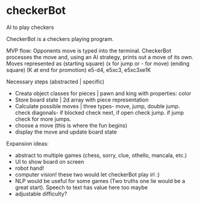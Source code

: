 # checkerBot
AI to play checkers

CheckerBot is a checkers playing program. 

MVP flow: Opponents move is typed into the terminal. CheckerBot processes the move and, using an AI strategy, prints out a move of its own.
Moves represented as (starting square) (x for jump or - for move) (ending square) (K at end for promotion) e5-d4, e5xc3, e5xc3xe1K


Necessary steps (abstracted | specific)
- Creata object classes for pieces | pawn and king with properties: color
- Store board state | 2d array with piece representation
- Calculate possible moves | three types- move, jump, double jump. check diagonals- if blocked check next, if open check jump. if jump check for more jumps.
- choose a move (this is where the fun begins)
- display the move and update board state


Expansion ideas:
- abstract to multiple games (chess, sorry, clue, othello, mancala, etc.)
- UI to show board on screen
- robot hand!
- computer vision! these two would let checkerBot play irl :)
- NLP would be useful for some games (Two truths one lie would be a great start). Speech to text has value here too maybe
- adjustable difficulty?

